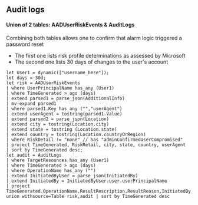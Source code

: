 ## Audit logs
#### Union of 2 tables: AADUserRiskEvents & AuditLogs

<p>Combining both tables allows one to confirm that alarm logic triggered a password reset</p>

- The first one lists risk profile determinations as assessed by Microsoft
- The second one lists 30 days of changes to the user's account

```kusto
let User1 = dynamic(["username_here"]);
let days = 30d;
let risk = AADUserRiskEvents
| where UserPrincipalName has_any (User1)
| where TimeGenerated > ago (days)
| extend parsed1 = parse_json(AdditionalInfo)
| mv-expand parsed1
| where parsed1.Key has_any ("","userAgent")
| extend userAgent = tostring(parsed1.Value)
| extend parsed2 = parse_json(Location)
| extend city = tostring(Location.city)
| extend state = tostring (Location.state)
| extend country = tostring(Location.countryOrRegion)
| where RiskDetail != "none" // has "adminConfirmedUserCompromised"
| project TimeGenerated, RiskRetail, city, state, country, userAgent
| sort by TimeGenerated desc;
let audit = AuditLogs
| where TargetResounces has_any (User1)
| where TimeGenerated > ago (days)
| where OperationName has_any ("")
| extend InitiatedByUser = parse_json(InitiatedRy)
| extend InitiatedBy = InitiatedByUser.user.userPrincipalName
| project TimeGenerated.OperationName.ResultRescription,ResultReason,InitiatedBy;
union withsource=Table risk,audit | sort by TimeGenerated desc
```
